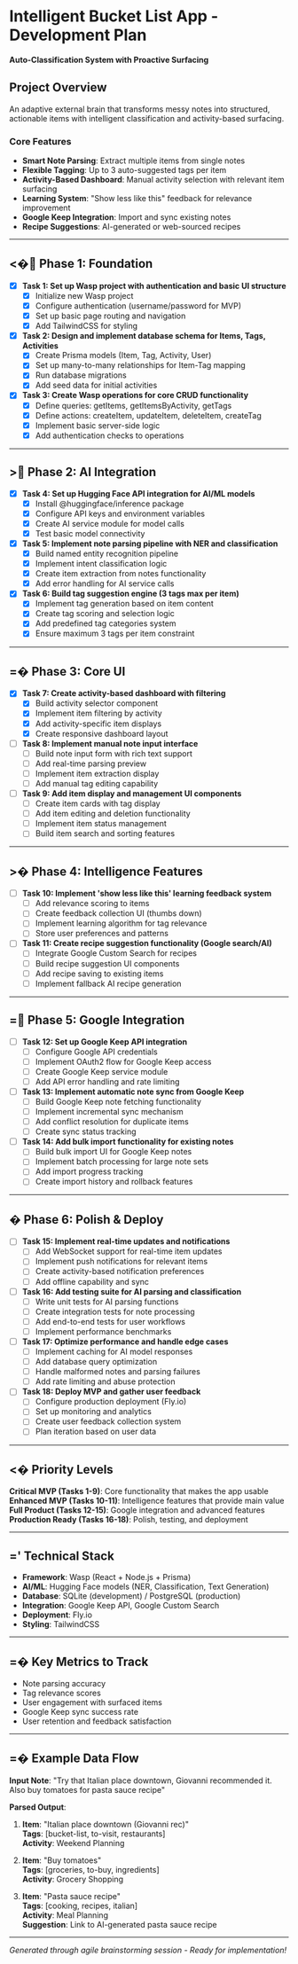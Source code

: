 # Intelligent Bucket List App - Development Plan

**Auto-Classification System with Proactive Surfacing**

## Project Overview

An adaptive external brain that transforms messy notes into structured, actionable items with intelligent classification and activity-based surfacing.

### Core Features
- **Smart Note Parsing**: Extract multiple items from single notes
- **Flexible Tagging**: Up to 3 auto-suggested tags per item
- **Activity-Based Dashboard**: Manual activity selection with relevant item surfacing
- **Learning System**: "Show less like this" feedback for relevance improvement
- **Google Keep Integration**: Import and sync existing notes
- **Recipe Suggestions**: AI-generated or web-sourced recipes

---

## <� **Phase 1: Foundation**

- [x] **Task 1: Set up Wasp project with authentication and basic UI structure**
  - [x] Initialize new Wasp project
  - [x] Configure authentication (username/password for MVP)
  - [x] Set up basic page routing and navigation
  - [x] Add TailwindCSS for styling

- [x] **Task 2: Design and implement database schema for Items, Tags, Activities**
  - [x] Create Prisma models (Item, Tag, Activity, User)
  - [x] Set up many-to-many relationships for Item-Tag mapping
  - [x] Run database migrations
  - [x] Add seed data for initial activities

- [x] **Task 3: Create Wasp operations for core CRUD functionality**
  - [x] Define queries: getItems, getItemsByActivity, getTags
  - [x] Define actions: createItem, updateItem, deleteItem, createTag
  - [x] Implement basic server-side logic
  - [x] Add authentication checks to operations

---

## > **Phase 2: AI Integration**

- [x] **Task 4: Set up Hugging Face API integration for AI/ML models**
  - [x] Install @huggingface/inference package
  - [x] Configure API keys and environment variables
  - [x] Create AI service module for model calls
  - [x] Test basic model connectivity

- [x] **Task 5: Implement note parsing pipeline with NER and classification**
  - [x] Build named entity recognition pipeline
  - [x] Implement intent classification logic
  - [x] Create item extraction from notes functionality
  - [x] Add error handling for AI service calls

- [x] **Task 6: Build tag suggestion engine (3 tags max per item)**
  - [x] Implement tag generation based on item content
  - [x] Create tag scoring and selection logic
  - [x] Add predefined tag categories system
  - [x] Ensure maximum 3 tags per item constraint

---

## =� **Phase 3: Core UI**

- [x] **Task 7: Create activity-based dashboard with filtering**
  - [x] Build activity selector component
  - [x] Implement item filtering by activity
  - [x] Add activity-specific item displays
  - [x] Create responsive dashboard layout

- [ ] **Task 8: Implement manual note input interface**
  - [ ] Build note input form with rich text support
  - [ ] Add real-time parsing preview
  - [ ] Implement item extraction display
  - [ ] Add manual tag editing capability

- [ ] **Task 9: Add item display and management UI components**
  - [ ] Create item cards with tag display
  - [ ] Add item editing and deletion functionality
  - [ ] Implement item status management
  - [ ] Build item search and sorting features

---

## >� **Phase 4: Intelligence Features**

- [ ] **Task 10: Implement 'show less like this' learning feedback system**
  - [ ] Add relevance scoring to items
  - [ ] Create feedback collection UI (thumbs down)
  - [ ] Implement learning algorithm for tag relevance
  - [ ] Store user preferences and patterns

- [ ] **Task 11: Create recipe suggestion functionality (Google search/AI)**
  - [ ] Integrate Google Custom Search for recipes
  - [ ] Build recipe suggestion UI components
  - [ ] Add recipe saving to existing items
  - [ ] Implement fallback AI recipe generation

---

## = **Phase 5: Google Integration**

- [ ] **Task 12: Set up Google Keep API integration**
  - [ ] Configure Google API credentials
  - [ ] Implement OAuth2 flow for Google Keep access
  - [ ] Create Google Keep service module
  - [ ] Add API error handling and rate limiting

- [ ] **Task 13: Implement automatic note sync from Google Keep**
  - [ ] Build Google Keep note fetching functionality
  - [ ] Implement incremental sync mechanism
  - [ ] Add conflict resolution for duplicate items
  - [ ] Create sync status tracking

- [ ] **Task 14: Add bulk import functionality for existing notes**
  - [ ] Build bulk import UI for Google Keep notes
  - [ ] Implement batch processing for large note sets
  - [ ] Add import progress tracking
  - [ ] Create import history and rollback features

---

## � **Phase 6: Polish & Deploy**

- [ ] **Task 15: Implement real-time updates and notifications**
  - [ ] Add WebSocket support for real-time item updates
  - [ ] Implement push notifications for relevant items
  - [ ] Create activity-based notification preferences
  - [ ] Add offline capability and sync

- [ ] **Task 16: Add testing suite for AI parsing and classification**
  - [ ] Write unit tests for AI parsing functions
  - [ ] Create integration tests for note processing
  - [ ] Add end-to-end tests for user workflows
  - [ ] Implement performance benchmarks

- [ ] **Task 17: Optimize performance and handle edge cases**
  - [ ] Implement caching for AI model responses
  - [ ] Add database query optimization
  - [ ] Handle malformed notes and parsing failures
  - [ ] Add rate limiting and abuse protection

- [ ] **Task 18: Deploy MVP and gather user feedback**
  - [ ] Configure production deployment (Fly.io)
  - [ ] Set up monitoring and analytics
  - [ ] Create user feedback collection system
  - [ ] Plan iteration based on user data

---

## <� **Priority Levels**

**Critical MVP (Tasks 1-9)**: Core functionality that makes the app usable  
**Enhanced MVP (Tasks 10-11)**: Intelligence features that provide main value  
**Full Product (Tasks 12-15)**: Google integration and advanced features  
**Production Ready (Tasks 16-18)**: Polish, testing, and deployment

---

## =' **Technical Stack**

- **Framework**: Wasp (React + Node.js + Prisma)
- **AI/ML**: Hugging Face models (NER, Classification, Text Generation)
- **Database**: SQLite (development) / PostgreSQL (production)
- **Integration**: Google Keep API, Google Custom Search
- **Deployment**: Fly.io
- **Styling**: TailwindCSS

---

## =� **Key Metrics to Track**

- Note parsing accuracy
- Tag relevance scores
- User engagement with surfaced items
- Google Keep sync success rate
- User retention and feedback satisfaction

---

## =� **Example Data Flow**

**Input Note**: "Try that Italian place downtown, Giovanni recommended it. Also buy tomatoes for pasta sauce recipe"

**Parsed Output**:
1. **Item**: "Italian place downtown (Giovanni rec)"  
   **Tags**: [bucket-list, to-visit, restaurants]  
   **Activity**: Weekend Planning

2. **Item**: "Buy tomatoes"  
   **Tags**: [groceries, to-buy, ingredients]  
   **Activity**: Grocery Shopping

3. **Item**: "Pasta sauce recipe"  
   **Tags**: [cooking, recipes, italian]  
   **Activity**: Meal Planning  
   **Suggestion**: Link to AI-generated pasta sauce recipe

---

*Generated through agile brainstorming session - Ready for implementation!*